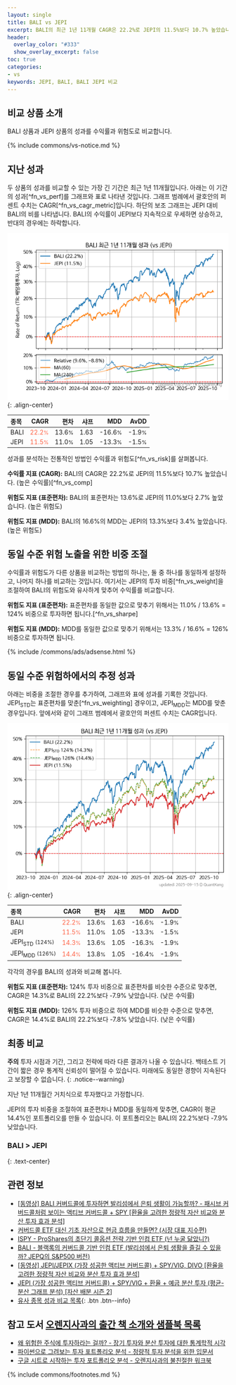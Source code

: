 ```yaml
---
layout: single
title: BALI vs JEPI
excerpt: BALI의 최근 1년 11개월 CAGR은 22.2%로 JEPI의 11.5%보다 10.7% 높았습니다.
header:
  overlay_color: "#333"
  show_overlay_excerpt: false
toc: true
categories:
- vs
keywords: JEPI, BALI, BALI JEPI 비교
---
```


## 비교 상품 소개


BALI 상품과 JEPI 상품의 성과를 수익률과 위험도로 비교합니다.





{% include commons/vs-notice.md %}

## 지난 성과

두 상품의 성과를 비교할 수 있는 가장 긴 기간은 최근 1년 11개월입니다. 아래는 이 기간의 성과[^fn_vs_perf]를 그래프와 표로 나타낸 것입니다.
그래프 범례에서 괄호안의 퍼센트 수치는 CAGR[^fn_vs_cagr_metric]입니다.
하단의 보조 그래프는 JEPI 대비 BALI의 비를 나타냅니다.
BALI의 수익률이 JEPI보다 지속적으로 우세하면 상승하고, 반대의 경우에는 하락합니다.

![BALI](/vs/images/bali-vs-jepi_dual.png){: .align-center}

| **종목** | **CAGR** | **편차** | **샤프** | **MDD** | **AvDD** |
| :------------ | ------: | -----------: | -------: | ------: | -------: |
| BALI | <span style="color: tomato">22.2<small>%</small></span> | 13.6<small>%</small> | 1.63 | -16.6<small>%</small> | -1.9<small>%</small> |
| JEPI | <span style="color: tomato">11.5<small>%</small></span> | 11.0<small>%</small> | 1.05 | -13.3<small>%</small> | -1.5<small>%</small> |

<!-- more -->


성과를 분석하는 전통적인 방법인 수익률과 위험도[^fn_vs_risk]를 살펴봅니다.

**수익률 지표 (CAGR):** BALI의 CAGR은 22.2%로 JEPI의 11.5%보다 10.7% 높았습니다. (높은 수익률)[^fn_vs_comp]

**위험도 지표 (표준편차):** BALI의 표준편차는 13.6%로 JEPI의 11.0%보다 2.7% 높았습니다. (높은 위험도)

**위험도 지표 (MDD):** BALI의 16.6%의 MDD는 JEPI의 13.3%보다 3.4% 높았습니다. (높은 위험도)



## 동일 수준 위험 노출을 위한 비중 조절

수익률과 위험도가 다른 상품을 비교하는 방법의 하나는, 둘 중 하나를 동일하게 설정하고, 나머지 하나를 비교하는 것입니다.
여기서는 JEPI의 투자 비중[^fn_vs_weight]을 조절하여 BALI의 위험도와 유사하게 맞추어 수익률를 비교합니다.

**위험도 지표 (표준편차):** 표준편차를 동일한 값으로 맞추기 위해서는 11.0% / 13.6% = 124% 비중으로 투자하면 됩니다.[^fn_vs_sharpe]

**위험도 지표 (MDD):** MDD를 동일한 값으로 맞추기 위해서는 13.3% / 16.6% = 126% 비중으로 투자하면 됩니다.


{% include /commons/ads/adsense.html %}



## 동일 수준 위험하에서의 추정 성과

아래는 비중을 조절한 경우를 추가하여, 그래프와 표에 성과를 기록한 것입니다.
JEPI<sub>STD</sub>는 표준편차를 맞춘[^fn_vs_weighting] 경우이고, JEPI<sub>MDD</sub>는 MDD를 맞춘 경우입니다.
앞에서와 같이 그래프 범례에서 괄호안의 퍼센트 수치는 CAGR입니다.


![BALI](/vs/images/bali-vs-jepi.png){: .align-center}



| **종목** | **CAGR** | **편차** | **샤프** | **MDD** | **AvDD** |
| :------------ | ------: | -----------: | -------: | ------: | -------: |
| BALI | <span style="color: tomato">22.2<small>%</small></span> | 13.6<small>%</small> | 1.63 | -16.6<small>%</small> | -1.9<small>%</small> |
| JEPI | <span style="color: tomato">11.5<small>%</small></span> | 11.0<small>%</small> | 1.05 | -13.3<small>%</small> | -1.5<small>%</small> |
| JEPI<sub>STD</sub> <small>(124%)</small> | <span style="color: tomato">14.3<small>%</small></span> | 13.6<small>%</small> | 1.05 | -16.3<small>%</small> | -1.9<small>%</small> |
| JEPI<sub>MDD</sub> <small>(126%)</small> | <span style="color: tomato">14.4<small>%</small></span> | 13.8<small>%</small> | 1.05 | -16.4<small>%</small> | -1.9<small>%</small> |



각각의 경우를 BALI의 성과와 비교해 봅니다.

**위험도 지표 (표준편차):** 124% 투자 비중으로 표준편차를 비슷한 수준으로 맞추면, CAGR은 14.3%로 BALI의 22.2%보다 -7.9% 낮았습니다. (낮은 수익률)

**위험도 지표 (MDD):** 126% 투자 비중으로 하여 MDD를 비슷한 수준으로 맞추면, CAGR은 14.4%로 BALI의 22.2%보다 -7.8% 낮았습니다. (낮은 수익률)




## 최종 비교

**주의** 투자 시점과 기간, 그리고 전략에 따라 다른 결과가 나올 수 있습니다. 백테스트 기간이 짧은 경우 통계적 신뢰성이 떨어질 수 있습니다. 미래에도 동일한 경향이 지속된다고 보장할 수 없습니다.
{: .notice--warning}

지난 1년 11개월간 거치식으로 투자했다고 가정합니다.

JEPI의 투자 비중을 조절하여 표준편차나 MDD를 동일하게 맞추면, CAGR이 평균 14.4%인 포트폴리오를 만들 수 있습니다.
이 포트폴리오는 BALI의 22.2%보다 -7.9% 낮았습니다.

### BALI &gt; JEPI
{: .text-center}


## 관련 정보

- [[동영상] BALI 커버드콜에 투자하면 발리섬에서 은퇴 생활이 가능할까? - 패시브 커버드콜처럼 보이는 액티브 커버드콜 + SPY [환율을 고려한 정량적 자산 비교와 분산 투자 효과 분석]](https://youtu.be/7UYBUj_nVHk)
- [커버드콜 ETF 대신 기초 자산으로 현금 흐름을 만들면? (시장 대표 지수편)](https://kongdori.tistory.com/285)
- [ISPY - ProShares의 초단기 콜옵션 전략 기반 인컴 ETF (넌 누굴 닮았니?)](https://kongdori.tistory.com/267)
- [BALI - 블랙록의 커버드콜 기반 인컴 ETF (발리섬에서 은퇴 생활을 즐길 수 있을까? JEPQ의 S&P500 버전)](https://kongdori.tistory.com/261)
- [[동영상] JEPI/JEPIX (가장 성공한 액티브 커버드콜) + SPY/VIG, DIVO [환율을 고려한 정량적 자산 비교와 분산 투자 효과 분석]](https://youtu.be/PRgY9SvTbCM)
- [JEPI (가장 성공한 액티브 커버드콜) + SPY/VIG + 환율 + 예금 분산 투자 (평균-분산 그래프 분석) [자산 배분 시즌 2]](https://m.blog.naver.com/onuri2005/223932048484)
- [유사 종목 성과 비교 목록](/vs/){: .btn .btn--info}


## 참고 도서 [오렌지사과의 출간 책 소개와 샘플북 목록](https://kongdori.tistory.com/691)

- [왜 위험한 주식에 투자하라는 걸까? - 장기 투자와 분산 투자에 대한 통계학적 시각](https://kongdori.tistory.com/421)
- [파이썬으로 그려보는 투자 포트폴리오 분석  - 정량적 투자 분석을 위한 입문서](https://kongdori.tistory.com/643)
- [구글 시트로 시작하는 투자 포트폴리오 분석 - 오렌지사과의 불친절한 워크북](https://kongdori.tistory.com/449)

{% include commons/footnotes.md %}